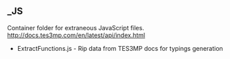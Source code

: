 ## _JS

Container folder for extraneous JavaScript files.
http://docs.tes3mp.com/en/latest/api/index.html

* ExtractFunctions.js - Rip data from TES3MP docs for typings generation
